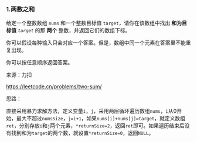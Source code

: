 ### 1.两数之和

给定一个整数数组 `nums` 和一个整数目标值 `target`，请你在该数组中找出 **和为目标值** *`target`* 的那 **两个** 整数，并返回它们的数组下标。

你可以假设每种输入只会对应一个答案。但是，数组中同一个元素在答案里不能重复出现。

你可以按任意顺序返回答案。

来源：力扣

https://leetcode.cn/problems/two-sum/



思路：

​		直接采用暴力求解方法，定义变量`i`，`j`，采用两层循环遍历数组`nums`，`i`从0开始，最大不超过`numsSize`，`j=i+1`，如果`nums[i]+nums[j]=target`，就定义数组`ret`，分别存放`i`和`j`两个元素，`*returnSize=2`，返回`ret`即可。如果遍历结束后没有找到和为`target`的两个数，就设置`*returnSize=0`，返回`NULL`。